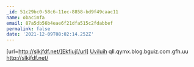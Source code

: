 ```yaml
---
_id: 51c29bc0-58c6-11ec-8858-bd9f49caac11
name: obacimfa
email: 87a5db56b4eae6f21dfa515c2fdabbef
permalink: false
date: '2021-12-09T08:02:14.252Z'
---
```

[url=http://slkjfdf.net/]Ekfiuj[/url] <a href="http://slkjfdf.net/">Uviluih</a> qll.qymx.blog.bguiz.com.gfh.uu http://slkjfdf.net/
